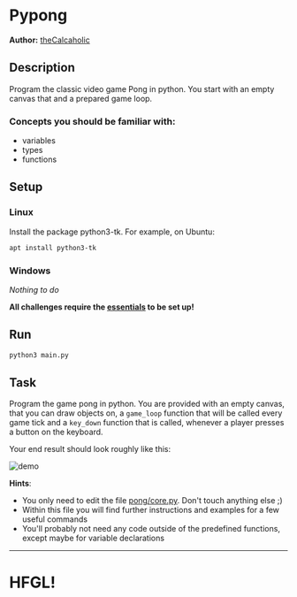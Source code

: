 # Pypong

**Author:** [theCalcaholic][1]

## Description

Program the classic video game Pong in python. You start with an empty canvas that and a prepared game loop.

### Concepts you should be familiar with:

- variables
- types
- functions

## Setup

### Linux

Install the package python3-tk. For example, on Ubuntu: 
```sh
apt install python3-tk
```

### Windows

*Nothing to do*

**All challenges require the [essentials][2] to be set up!**

## Run

```sh
python3 main.py
```

## Task

Program the game pong in python. You are provided with an empty canvas, that you can draw objects on,
a `game_loop` function that will be called every game tick and a `key_down` function that is called,
whenever a player presses a button on the keyboard.

Your end result should look roughly like this:

![demo](demo.gif)

**Hints**:
- You only need to edit the file [pong/core.py][3]. Don't touch anything else ;)
- Within this file you will find further instructions and examples for a few useful commands
- You'll probably not need any code outside of the predefined functions, except maybe for variable declarations

---

# HFGL!

[1]: https://github.com/theCalcaholic
[2]: ../../docs/Essentials.md
[3]: pong/core.py
